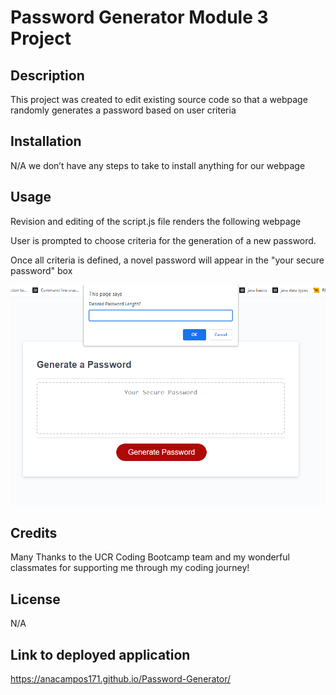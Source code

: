 # Password Generator Module 3 Project
## Description

This project was created to edit existing source code so that a webpage randomly generates a password based on user criteria
## Installation

N/A we don’t have any steps to take to install anything for our webpage

## Usage
 Revision and editing of the script.js file renders the following webpage

 User is prompted to choose criteria for the generation of a new password.

 Once all criteria is defined, a novel password will appear in the "your secure password" box
 
 
 ![Alt text](Assets/Password%20Generator%20Webpage.png)
 
## Credits
Many Thanks to the UCR Coding Bootcamp team and my wonderful classmates for supporting me through my coding journey!
## License
N/A
## Link to deployed application
https://anacampos171.github.io/Password-Generator/
